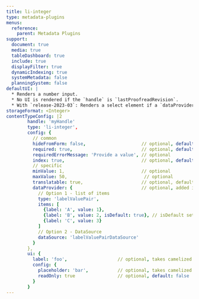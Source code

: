```yaml
---
title: li-integer
type: metadata-plugins
menus:
  reference:
    parent: Metadata Plugins
support:
  document: true
  media: true
  tableDashboard: true
  include: true
  displayFilter: true
  dynamicIndexing: true
  systemMetadata: false
  planningSystem: false
defaultUI: |
  * Renders a number input.
  * No UI is rendered if the `handle` is `lastProofreadRevision`.
  * With `release-2023-03`: Renders a select element if a `dataProvider` is configured
storageFormat: <Integer>
contentTypeConfig: |2
        handle: 'myHandle'
        type: 'li-integer',
        config: {
          // common
          hideFromForm: false,                     // optional, default: false
          required: true,                          // optional, default: false
          requiredErrorMessage: 'Provide a value', // optional
          index: true,                             // optional, default: false, added in {{< release "release-2023-07" >}}
          // specific
          minValue: 1,                             // optional
          maxValue: 50,                             // optional
          translatable: true,                      // optional, default: false, translations are only supported for data-record and mediaLibrary
          dataProvider: {                          // optional, added in release-2023-03
            // Option 1 - list of items
            type: 'labelValuePair',
            items: [
              {label: 'A', value: 1},
              {label: 'B', value: 2, isDefault: true}, // isDefault sets the value if document opened the first time
              {label: 'C', value: 3}
            ]
            // Option 2 - DataSource
            dataSource: 'labelValuePairDataSource'
          }
        },
        ui: {
          label: 'foo',                   // optional, takes camelized name otherwise
          config: {
            placeholder: 'bar',           // optional, takes camelized name otherwise
            readOnly: true                // optional, default: false
          }
        }
---
```


